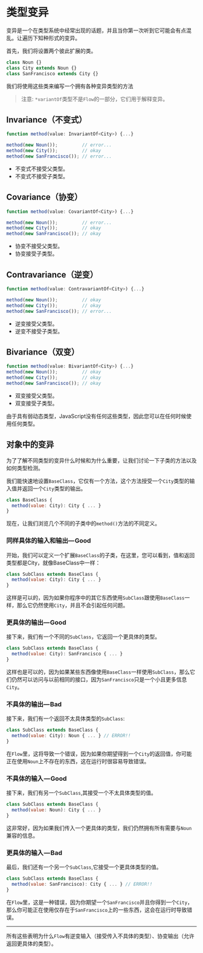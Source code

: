 # 类型变异

变异是一个在类型系统中经常出现的话题，并且当你第一次听到它可能会有点混乱。让遍历下知种形式的变异。

首先，我们将设置两个彼此扩展的类。

```javascript
class Noun {}
class City extends Noun {}
class SanFrancisco extends City {}
```

我们将使用这些类来编写一个拥有各种变异类型的方法

 > 注意: `*variantOf`类型不是`Flow`的一部分，它们用于解释变异。

## Invariance（不变式）

```javascript
function method(value: InvariantOf<City>) {...}

method(new Noun());         // error...
method(new City());         // okay
method(new SanFrancisco()); // error...
```
 - 不变式不接受父类型。
 - 不变式不接受子类型。

## Covariance（协变）

```javascript
function method(value: CovariantOf<City>) {...}

method(new Noun());         // error...
method(new City());         // okay
method(new SanFrancisco()); // okay
```

 - 协变不接受父类型。
 - 协变接受子类型。

## Contravariance（逆变）

```javascript
function method(value: ContravariantOf<City>) {...}

method(new Noun());         // okay
method(new City());         // okay
method(new SanFrancisco()); // error...
```

 - 逆变接受父类型。
 - 逆变不接受子类型。

## Bivariance（双变）

```javascript
function method(value: BivariantOf<City>) {...}
method(new Noun());         // okay
method(new City());         // okay
method(new SanFrancisco()); // okay
```

 - 双变接受父类型。
 - 双变接受子类型。

由于具有弱动态类型，JavaScript没有任何这些类型，因此您可以在任何时候使用任何类型。

## 对象中的变异

为了了解不同类型的变异什么时候和为什么重要，让我们讨论一下子类的方法以及如何类型检测。

我们能快速地设置`BaseClass`，它仅有一个方法，这个方法授受一个`City`类型的输入值并返回一个`City`类型的输出。

```javascript
class BaseClass {
  method(value: City): City { ... }
}
```

现在，让我们浏览几个不同的子类中的`method()`方法的不同定义。

### 同样具体的输入和输出— Good

开始，我们可以定义一个扩展`BaseClass`的子类，在这里，您可以看到，值和返回类型都是City，就像BaseClass中一样：

```javascript
class SubClass extends BaseClass {
  method(value: City): City { ... }
}
```

这样是可以的，因为如果你程序中的其它东西使用`SubClass`跟使用`BaseClass`一样，那么它仍然使用`City`，并且不会引起任何问题。

### 更具体的输出— Good

接下来，我们有一个不同的`SubClass`，它返回一个更具体的类型。

```javascript
class SubClass extends BaseClass {
  method(value: City): SanFrancisco { ... }
}
```

这样也是可以的，因为如果某些东西像使用`BaseClass`一样使用`SubClass`，那么它们仍然可以访问与以前相同的接口，因为`SanFrancisco`只是一个小且更多信息`City`。

### 不具体的输出— Bad

接下来，我们有一个返回不太具体类型的`SubClass`:

```javascript
class SubClass extends BaseClass {
  method(value: City): Noun { ... } // ERROR!!
}
```

在`Flow`里，这将导致一个错误，因为如果你期望得到一个`City`的返回值，你可能正在使用`Noun`上不存在的东西，这在运行时很容易导致错误。

### 不具体的输入 — Good

接下来，我们有另一个`SubClass`,其接受一个不太具体类型的值。

```javascript
class SubClass extends BaseClass {
  method(value: Noun): City { ... }
}
```

这非常好，因为如果我们传入一个更具体的类型，我们仍然拥有所有需要与`Noun`兼容的信息。

### 更具体的输入 — Bad

最后，我们还有一个另一个`SubClass`,它接受一个更具体类型的值。

```javascript
class SubClass extends BaseClass {
  method(value: SanFrancisco): City { ... } // ERROR!!
}
```

在`Flow`里，这是一种错误，因为你期望一个`SanFrancisco`并且你得到一个`City`，那么你可能正在使用仅存在于`SanFrancisco`上的一些东西，这会在运行时导致错误。

-----

所有这些表明为什么`Flow`有逆变输入（接受传入不具体的类型）、协变输出（允许返回更具体的类型）。

